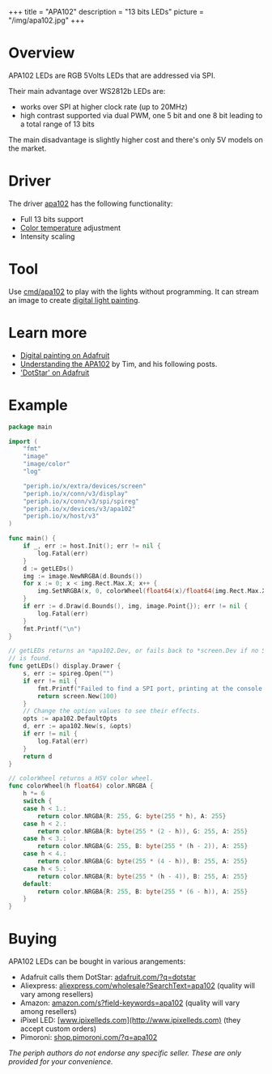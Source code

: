 +++
title = "APA102"
description = "13 bits LEDs"
picture = "/img/apa102.jpg"
+++

# Overview

APA102 LEDs are RGB 5Volts LEDs that are addressed via SPI.

Their main advantage over WS2812b LEDs are:

- works over SPI at higher clock rate (up to 20MHz)
- high contrast supported via dual PWM, one 5 bit and one 8 bit leading to a
  total range of 13 bits

The main disadvantage is slightly higher cost and there's only 5V models on the
market.


# Driver

The driver [apa102](https://periph.io/x/devices/v3/apa102) has the following
functionality:

- Full 13 bits support
- [Color temperature](https://en.wikipedia.org/wiki/Color_temperature)
  adjustment
- Intensity scaling


# Tool

Use
[cmd/apa102](https://github.com/google/periph/blob/master/cmd/apa102/main.go) to
play with the lights without programming. It can stream an image to create
[digital light painting](https://learn.adafruit.com/dotstar-pi-painter/overview).


# Learn more

- [Digital painting on
  Adafruit](https://learn.adafruit.com/dotstar-pi-painter?view=all)
- [Understanding the
  APA102](https://cpldcpu.wordpress.com/2014/11/30/understanding-the-apa102-superled/)
  by Tim, and his following posts.
- ['DotStar' on
  Adafruit](https://learn.adafruit.com/adafruit-dotstar-leds?view=all)


# Example

```go
package main

import (
    "fmt"
    "image"
    "image/color"
    "log"

    "periph.io/x/extra/devices/screen"
    "periph.io/x/conn/v3/display"
    "periph.io/x/conn/v3/spi/spireg"
    "periph.io/x/devices/v3/apa102"
    "periph.io/x/host/v3"
)

func main() {
    if _, err := host.Init(); err != nil {
        log.Fatal(err)
    }
    d := getLEDs()
    img := image.NewNRGBA(d.Bounds())
    for x := 0; x < img.Rect.Max.X; x++ {
        img.SetNRGBA(x, 0, colorWheel(float64(x)/float64(img.Rect.Max.X)))
    }
    if err := d.Draw(d.Bounds(), img, image.Point{}); err != nil {
        log.Fatal(err)
    }
    fmt.Printf("\n")
}

// getLEDs returns an *apa102.Dev, or fails back to *screen.Dev if no SPI port
// is found.
func getLEDs() display.Drawer {
    s, err := spireg.Open("")
    if err != nil {
        fmt.Printf("Failed to find a SPI port, printing at the console:\n")
        return screen.New(100)
    }
    // Change the option values to see their effects.
    opts := apa102.DefaultOpts
    d, err := apa102.New(s, &opts)
    if err != nil {
        log.Fatal(err)
    }
    return d
}

// colorWheel returns a HSV color wheel.
func colorWheel(h float64) color.NRGBA {
    h *= 6
    switch {
    case h < 1.:
        return color.NRGBA{R: 255, G: byte(255 * h), A: 255}
    case h < 2.:
        return color.NRGBA{R: byte(255 * (2 - h)), G: 255, A: 255}
    case h < 3.:
        return color.NRGBA{G: 255, B: byte(255 * (h - 2)), A: 255}
    case h < 4.:
        return color.NRGBA{G: byte(255 * (4 - h)), B: 255, A: 255}
    case h < 5.:
        return color.NRGBA{R: byte(255 * (h - 4)), B: 255, A: 255}
    default:
        return color.NRGBA{R: 255, B: byte(255 * (6 - h)), A: 255}
    }
}
```


# Buying

APA102 LEDs can be bought in various arangements:

- Adafruit calls them DotStar:
  [adafruit.com/?q=dotstar](https://www.adafruit.com/?q=dotstar)
- Aliexpress:
  [aliexpress.com/wholesale?SearchText=apa102](https://aliexpress.com/wholesale?SearchText=apa102)
  (quality will vary among resellers)
- Amazon:
  [amazon.com/s?field-keywords=apa102](https://amazon.com/s?field-keywords=apa102)
  (quality will vary among resellers)
- iPixel LED: [www.ipixelleds.com](http://www.ipixelleds.com) (they accept
  custom orders)
- Pimoroni: [shop.pimoroni.com/?q=apa102](https://shop.pimoroni.com/?q=apa102)

_The periph authors do not endorse any specific seller. These are only provided
for your convenience._
